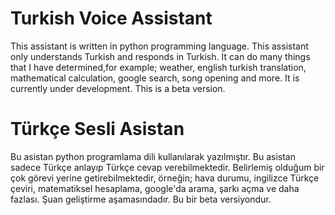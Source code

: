 # Turkish Voice Assistant
This assistant is written in python programming language. This assistant only understands Turkish and responds in Turkish. It can do many things that I have determined,for example; weather, english turkish translation, mathematical calculation, google search, song opening and more. It is currently under development. This is a beta version.

# Türkçe Sesli Asistan
Bu asistan python programlama dili kullanılarak yazılmıştır. Bu asistan sadece Türkçe anlayıp Türkçe cevap verebilmektedir. Belirlemiş olduğum bir çok görevi yerine getirebilmektedir, örneğin; hava durumu, ingilizce Türkçe çeviri, matematiksel hesaplama, google'da arama, şarkı açma ve daha fazlası. Şuan geliştirme aşamasındadır. Bu bir beta versiyondur.
